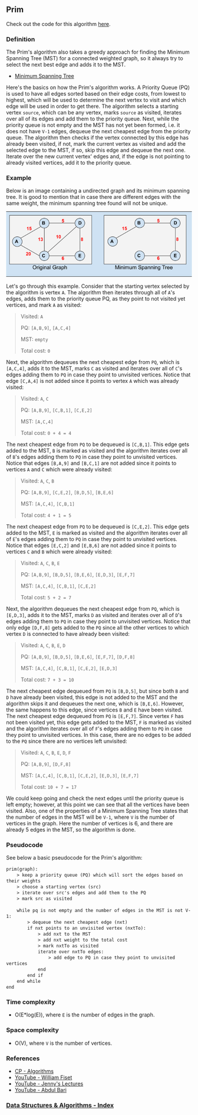 ## Prim

Check out the code for this algorithm [here](/Algorithms/Minimum%20Spanning%20Tree/Prim/prim.js).

### Definition

The Prim's algorithm also takes a greedy approach for finding the Minimum Spanning Tree (MST) for a connected weighted graph, so it always try to select the next best edge and adds it to the MST.

- [Minimum Spanning Tree](/DataStructures/Graphs/Minimum%20Spanning%20Tree/README.md)

Here's the basics on how the Prim's algorithm works. A Priority Queue (PQ) is used to have all edges sorted based on their edge costs, from lowest to highest, which will be used to determine the next vertex to visit and which edge will be used in order to get there. The algorithm selects a starting vertex `source`, which can be any vertex, marks `source` as visited, iterates over all of its edges and add them to the priority queue. Next, while the priority queue is not empty and the MST has not yet been formed, i.e. it does not have `V-1` edges, dequeue the next cheapest edge from the priority queue. The algorithm then checks if the vertex connected by this edge has already been visited, if not, mark the current vertex as visited and add the selected edge to the MST, if so, skip this edge and dequeue the next one. Iterate over the new current vertex' edges and, if the edge is not pointing to already visited vertices, add it to the priority queue.

### Example

Below is an image containing a undirected graph and its minimum spanning tree. It is good to mention that in case there are different edges with the same weight, the minimum spanning tree found will not be unique.

![kruskal](/resources/img/kruskal-prim.png)

Let's go through this example. Consider that the starting vertex selected by the algorithm is vertex `A`. The algorithm then iterates through all of `A`'s edges, adds them to the priority queue PQ, as they point to not visited yet vertices, and mark `A` as visited:

> Visited: `A`
>
> PQ: `[A,B,9]`, `[A,C,4]`
>
> MST: `empty`
>
> Total cost: `0`

Next, the algorithm dequeues the next cheapest edge from `PQ`, which is `[A,C,4]`, adds it to the MST, marks `C` as visited and iterates over all of `C`'s edges adding them to `PQ` in case they point to unvisited vertices. Notice that edge `[C,A,4]` is not added since it points to vertex `A` which was already visited:

> Visited: `A`, `C`
>
> PQ: `[A,B,9]`, `[C,B,1]`, `[C,E,2]`
>
> MST: `[A,C,4]`
>
> Total cost: `0 + 4 = 4`

The next cheapest edge from `PQ` to be dequeued is `[C,B,1]`. This edge gets added to the MST, `B` is marked as visited and the algorithm iterates over all of `B`'s edges adding them to `PQ` in case they point to unvisited vertices. Notice that edges `[B,A,9]` and `[B,C,1]` are not added since it points to vertices `A` and `C` which were already visited:

> Visited: `A`, `C`, `B`
>
> PQ: `[A,B,9]`, `[C,E,2]`, `[B,D,5]`, `[B,E,6]`
>
> MST: `[A,C,4]`, `[C,B,1]`
>
> Total cost: `4 + 1 = 5`

The next cheapest edge from `PQ` to be dequeued is `[C,E,2]`. This edge gets added to the MST, `E` is marked as visited and the algorithm iterates over all of `E`'s edges adding them to `PQ` in case they point to unvisited vertices. Notice that edges `[E,C,2]` and `[E,B,6]` are not added since it points to vertices `C` and `B` which were already visited:

> Visited: `A`, `C`, `B`, `E`
>
> PQ: `[A,B,9]`, `[B,D,5]`, `[B,E,6]`, `[E,D,3]`, `[E,F,7]`
>
> MST: `[A,C,4]`, `[C,B,1]`, `[C,E,2]`
>
> Total cost: `5 + 2 = 7`

Next, the algorithm dequeues the next cheapest edge from `PQ`, which is `[E,D,3]`, adds it to the MST, marks `D` as visited and iterates over all of `D`'s edges adding them to `PQ` in case they point to unvisited vertices. Notice that only edge `[D,F,8]` gets added to the `PQ` since all the other vertices to which vertex `D` is connected to have already been visited:

> Visited: `A`, `C`, `B`, `E`, `D`
>
> PQ: `[A,B,9]`, `[B,D,5]`, `[B,E,6]`, `[E,F,7]`, `[D,F,8]`
>
> MST: `[A,C,4]`, `[C,B,1]`, `[C,E,2]`, `[E,D,3]`
>
> Total cost: `7 + 3 = 10`

The next cheapest edge dequeued from `PQ` is `[B,D,5]`, but since both `B` and `D` have already been visited, this edge is not added to the MST and the algorithm skips it and dequeues the next one, which is `[B,E,6]`. However, the same happens to this edge, since vertices `B` and `E` have been visited. The next cheapest edge dequeued from `PQ` is `[E,F,7]`. Since vertex `F` has not been visited yet, this edge gets added to the MST, `F` is marked as visited and the algorithm iterates over all of `F`'s edges adding them to `PQ` in case they point to unvisited vertices. In this case, there are no edges to be added to the `PQ` since there are no vertices left unvisited:

> Visited: `A`, `C`, `B`, `E`, `D`, `F`
>
> PQ: `[A,B,9]`, `[D,F,8]`
>
> MST: `[A,C,4]`, `[C,B,1]`, `[C,E,2]`, `[E,D,3]`, `[E,F,7]`
>
> Total cost: `10 + 7 = 17`

We could keep going and check the next edges until the priority queue is left empty; however, at this point we can see that all the vertices have been visited. Also, one of the properties of a Minimum Spanning Tree states that the number of edges in the MST will be `V-1`, where `V` is the number of vertices in the graph. Here the number of vertices is 6, and there are already 5 edges in the MST, so the algorithm is done.

### Pseudocode

See below a basic pseudocode for the Prim's algorithm:

```
prim(graph):
    > keep a priority queue (PQ) which will sort the edges based on their weights
    > choose a starting vertex (src)
    > iterate over src's edges and add them to the PQ
    > mark src as visited

    while pq is not empty and the number of edges in the MST is not V-1:
        > dequeue the next cheapest edge (nxt)
        if nxt points to an unvisited vertex (nxtTo):
            > add nxt to the MST
            > add nxt weight to the total cost
            > mark nxtTo as visited
            iterate over nxtTo edges:
                > add edge to PQ in case they point to unvisited vertices
            end
        end if
    end while
end

```

### Time complexity

- O(E\*log(E)), where `E` is the number of edges in the graph.

### Space complexity

- O(V), where `V` is the number of vertices.

### References

- [CP - Algorithms](https://cp-algorithms.com/graph/mst_prim.html)
- [YouTube - William Fiset](https://www.youtube.com/watch?v=jsmMtJpPnhU&list=PLDV1Zeh2NRsDGO4--qE8yH72HFL1Km93P&index=33)
- [YouTube - Jenny's Lectures](https://www.youtube.com/watch?v=AT14lCXuMKI&list=PLdo5W4Nhv31bbKJzrsKfMpo_grxuLl8LU)
- [YouTube - Abdul Bari](https://www.youtube.com/watch?v=4ZlRH0eK-qQ&list=PLDN4rrl48XKpZkf03iYFl-O29szjTrs_O&index=46)

### [Data Structures & Algorithms - Index](../../../README.md)
